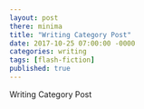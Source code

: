 ```yaml
---
layout: post
there: minima
title: "Writing Category Post"
date: 2017-10-25 07:00:00 -0000
categories: writing
tags: [flash-fiction]
published: true
---
```



Writing Category Post

